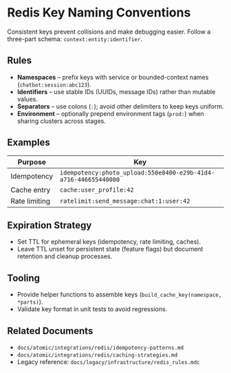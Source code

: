 # Redis Key Naming Conventions

Consistent keys prevent collisions and make debugging easier. Follow a three-part schema: `context:entity:identifier`.

## Rules

- **Namespaces** – prefix keys with service or bounded-context names (`chatbot:session:abc123`).
- **Identifiers** – use stable IDs (UUIDs, message IDs) rather than mutable values.
- **Separators** – use colons (`:`); avoid other delimiters to keep keys uniform.
- **Environment** – optionally prepend environment tags (`prod:`) when sharing clusters across stages.

## Examples

| Purpose | Key |
|---------|-----|
| Idempotency | `idempotency:photo_upload:550e8400-e29b-41d4-a716-446655440000` |
| Cache entry | `cache:user_profile:42` |
| Rate limiting | `ratelimit:send_message:chat:1:user:42` |

## Expiration Strategy

- Set TTL for ephemeral keys (idempotency, rate limiting, caches).
- Leave TTL unset for persistent state (feature flags) but document retention and cleanup processes.

## Tooling

- Provide helper functions to assemble keys (`build_cache_key(namespace, *parts)`).
- Validate key format in unit tests to avoid regressions.

## Related Documents

- `docs/atomic/integrations/redis/idempotency-patterns.md`
- `docs/atomic/integrations/redis/caching-strategies.md`
- Legacy reference: `docs/legacy/infrastructure/redis_rules.mdc`
